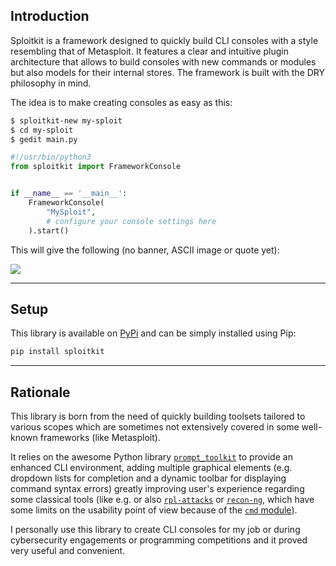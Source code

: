 ## Introduction

Sploitkit is a framework designed to quickly build CLI consoles with a 
style resembling that of Metasploit. It features a clear and intuitive 
plugin architecture that allows to build consoles with new commands or 
modules but also models for their internal stores. The framework is 
built with the DRY philosophy in mind.

The idea is to make creating consoles as easy as this:

```sh
$ sploitkit-new my-sploit
$ cd my-sploit
$ gedit main.py
```

```python
#!/usr/bin/python3
from sploitkit import FrameworkConsole


if __name__ == '__main__':
    FrameworkConsole(
        "MySploit",
        # configure your console settings here
    ).start()
```

This will give the following (no banner, ASCII image or quote yet):

![](img/my-sploit-start.png)

-----

## Setup

This library is available on [PyPi](https://pypi.python.org/pypi/sploitkit/) and can be simply installed using Pip:

```sh
pip install sploitkit
```

-----

## Rationale

This library is born from the need of quickly building toolsets tailored to various scopes which are sometimes not extensively covered in some well-known frameworks (like Metasploit).

It relies on the awesome Python library [`prompt_toolkit`](https://github.com/prompt-toolkit/python-prompt-toolkit) to provide an enhanced CLI environment, adding multiple graphical elements (e.g. dropdown lists for completion and a dynamic toolbar for displaying command syntax errors) greatly improving user's experience regarding some classical tools (like e.g. or also [`rpl-attacks`](https://github.com/dhondta/rpl-attacks) or [`recon-ng`](https://github.com/lanmaster53/recon-ng), which have some limits on the usability point of view because of the [`cmd` module](https://docs.python.org/3/library/cmd.html)).

I personally use this library to create CLI consoles for my job or during cybersecurity engagements or programming competitions and it proved very useful and convenient.
